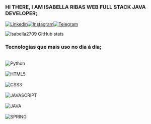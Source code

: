 ### HI THERE, I AM ISABELLA RIBAS WEB FULL STACK JAVA DEVELOPER;
[![Linkedin](https://img.shields.io/badge/LinkedIn-0077B5?style=for-the-badge&logo=linkedin&logoColor=white)](https://www.linkedin.com/in/isabella-ribas-46579b17/)[![Instagram](https://img.shields.io/badge/Instagram-E4405F?style=for-the-badge&logo=instagram&logoColor=white)](https://www.instagram.com/invites/contact/i=iyhw4r7jwfgy&utm_content=qwt3d6)[![Telegram](https://img.shields.io/badge/Telegram-2CA5E0?style=for-the-badge&logo=telegram&logoColor=white)](https://t.me/Isabellaribas27)

![Isabella2709 GitHub stats](https://github-readme-stats.vercel.app/api?username=Isabella2709&show_icons=true&theme=tokyonight)

### Tecnologias que mais uso no dia á dia;

<div style= "display: inline+block"><br/><img align= "center" alt="Python" src="https://img.shields.io/badge/Python-3776AB?style=for-the-badge&logo=python&logoColor=white"/></div><div style= "display: inline+block"><br/><img align= "center" alt="HTML5" src="https://img.shields.io/badge/HTML5-E34F26?style=for-the-badge&logo=html5&logoColor=white"/></div><div style= "display: inline+block"><br/><img align= "center" alt="CSS3" src="https://img.shields.io/badge/CSS3-1572B6?style=for-the-badge&logo=css3&logoColor=white"/> </div><div style= "display: inline+block"><br/><img align= "center" alt="JAVASCRIPT" src="https://img.shields.io/badge/JavaScript-F7DF1E?style=for-the-badge&logo=javascript&logoColor=black"/></div
<div style= "display: inline+block"><br/><img align= "center" alt="JAVA" src="https://img.shields.io/badge/Java-ED8B00?style=for-the-badge&logo=openjdk&logoColor=white"/></div><div style= "display: inline+block"><br/><img align= "center" alt="SPRING" src="https://img.shields.io/badge/Spring-6DB33F?style=for-the-badge&logo=spring&logoColor=white"/></div>



